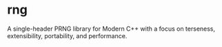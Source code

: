 # rng
A single-header PRNG library for Modern C++ with a focus on terseness, extensibility, portability, and performance.
